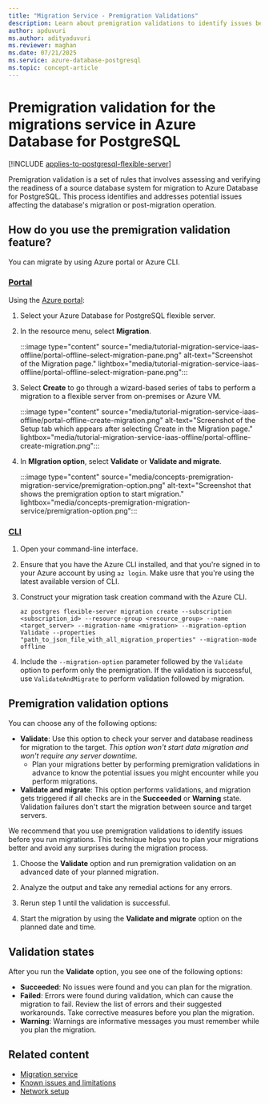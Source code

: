 ```yaml
---
title: "Migration Service - Premigration Validations"
description: Learn about premigration validations to identify issues before you run a migration to Azure Database for PostgreSQL.
author: apduvuri
ms.author: adityaduvuri
ms.reviewer: maghan
ms.date: 07/21/2025
ms.service: azure-database-postgresql
ms.topic: concept-article
---
```


# Premigration validation for the migrations service in Azure Database for PostgreSQL

[!INCLUDE [applies-to-postgresql-flexible-server](~/reusable-content/ce-skilling/azure/includes/postgresql/includes/applies-to-postgresql-flexible-server.md)]

Premigration validation is a set of rules that involves assessing and verifying the readiness of a source database system for migration to Azure Database for PostgreSQL. This process identifies and addresses potential issues affecting the database's migration or post-migration operation.

## How do you use the premigration validation feature?

You can migrate by using Azure portal or Azure CLI.

### [Portal](#tab/portal)

Using the [Azure portal](https://portal.azure.com/):

1. Select your Azure Database for PostgreSQL flexible server.

1. In the resource menu, select **Migration**.

    :::image type="content" source="media/tutorial-migration-service-iaas-offline/portal-offline-select-migration-pane.png" alt-text="Screenshot of the Migration page." lightbox="media/tutorial-migration-service-iaas-offline/portal-offline-select-migration-pane.png":::

1. Select **Create** to go through a wizard-based series of tabs to perform a migration to a flexible server from on-premises or Azure VM.

    :::image type="content" source="media/tutorial-migration-service-iaas-offline/portal-offline-create-migration.png" alt-text="Screenshot of the Setup tab which appears after selecting Create in the Migration page." lightbox="media/tutorial-migration-service-iaas-offline/portal-offline-create-migration.png":::

1. In **MIgration option**, select **Validate** or **Validate and migrate**.

    :::image type="content" source="media/concepts-premigration-migration-service/premigration-option.png" alt-text="Screenshot that shows the premigration option to start migration." lightbox="media/concepts-premigration-migration-service/premigration-option.png":::

### [CLI](#tab/cli)

1. Open your command-line interface.

1. Ensure that you have the Azure CLI installed, and that you're signed in to your Azure account by using `az login`. Make usre that you're using the latest available version of CLI.

1. Construct your migration task creation command with the Azure CLI.

    ```azurecli-interactive
    az postgres flexible-server migration create --subscription <subscription_id> --resource-group <resource_group> --name <target_server> --migration-name <migration> --migration-option Validate --properties "path_to_json_file_with_all_migration_properties" --migration-mode offline
    ```

1. Include the `--migration-option` parameter followed by the `Validate` option to perform only the premigration. If the validation is successful, use `ValidateAndMigrate` to perform validation followed by migration.

## Premigration validation options

You can choose any of the following options:

- **Validate**: Use this option to check your server and database readiness for migration to the target. *This option won't start data migration and won't require any server downtime.*
     - Plan your migrations better by performing premigration validations in advance to know the potential issues you might encounter while you perform migrations.
- **Validate and migrate**: This option performs validations, and migration gets triggered if all checks are in the **Succeeded** or **Warning** state. Validation failures don't start the migration between source and target servers.

We recommend that you use premigration validations to identify issues before you run migrations. This technique helps you to plan your migrations better and avoid any surprises during the migration process.

1. Choose the **Validate** option and run premigration validation on an advanced date of your planned migration.

1. Analyze the output and take any remedial actions for any errors.

1. Rerun step 1 until the validation is successful.

1. Start the migration by using the **Validate and migrate** option on the planned date and time.

## Validation states

After you run the **Validate** option, you see one of the following options:

- **Succeeded**: No issues were found and you can plan for the migration.
- **Failed**: Errors were found during validation, which can cause the migration to fail. Review the list of errors and their suggested workarounds. Take corrective measures before you plan the migration.
- **Warning**: Warnings are informative messages you must remember while you plan the migration.

## Related content

- [Migration service](concepts-migration-service-postgresql.md)
- [Known issues and limitations](concepts-known-issues-migration-service.md)
- [Network setup](how-to-network-setup-migration-service.md)
